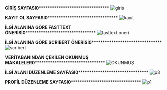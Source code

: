********************************GİRİŞ SAYFASI0****************************************************************
![giris](https://github.com/cnremir/MAKALE-ONERI-SISTEMI/assets/109234123/85eb12b4-ed0f-4ae0-8162-e2e1d7e57b56)

********************************KAYIT OL SAYFASI0****************************************************************
![kayıt](https://github.com/cnremir/MAKALE-ONERI-SISTEMI/assets/109234123/c689c059-4447-491a-94a4-ddbae6ad23d2)


********************************İLGİ ALANINA GÖRE FASTTEXT ÖNERİSİ0****************************************************************
![fasttext oneri](https://github.com/cnremir/MAKALE-ONERI-SISTEMI/assets/109234123/5224a4df-b3d4-43f3-9e27-64de59346740)


********************************İLGİ ALANINA GÖRE SCRIBERT ÖNERİSİ0****************************************************************
![scribert](https://github.com/cnremir/MAKALE-ONERI-SISTEMI/assets/109234123/e00ba6c2-eb90-4098-aa04-0a42ff551f63)



********************************VERİTABANINDAN ÇEKİLEN OKUNMUŞ MAKALELER0****************************************************************
![OKUNMUŞ](https://github.com/cnremir/MAKALE-ONERI-SISTEMI/assets/109234123/e35a6d54-4cff-40b3-991e-6688a939b1e6)


********************************İLGİ ALANI DÜZENLEME SAYFASI0****************************************************************
![p3](https://github.com/cnremir/MAKALE-ONERI-SISTEMI/assets/109234123/0255431e-caab-4b0f-8446-765965aa6c60)



********************************PROFİL DÜZENLEME SAYFASI0****************************************************************
![p1](https://github.com/cnremir/MAKALE-ONERI-SISTEMI/assets/109234123/b57a3041-6e21-4e27-aa8a-5604e7b76f33)

